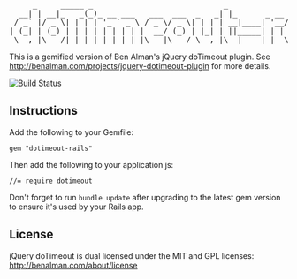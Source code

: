 <pre>
     _     _____ _                            _                  _ _     
  __| | __|_   _(_)_ __ ___   ___  ___  _   _| |_      _ __ __ _(_) |___ 
 / _` |/ _ \| | | | '_ ` _ \ / _ \/ _ \| | | | __|____| '__/ _` | | / __|
| (_| | (_) | | | | | | | | |  __/ (_) | |_| | ||_____| | | (_| | | \__ \
 \__,_|\___/|_| |_|_| |_| |_|\___|\___/ \__,_|\__|    |_|  \__,_|_|_|___/
</pre>

This is a gemified version of Ben Alman's jQuery doTimeout plugin. See http://benalman.com/projects/jquery-dotimeout-plugin for more details.

[![Build Status](https://secure.travis-ci.org/harrigan/dotimeout-rails.png)](http://travis-ci.org/harrigan/dotimeout-rails)

## Instructions

Add the following to your Gemfile:

`gem "dotimeout-rails"`

Then add the following to your application.js:

`//= require dotimeout`

Don't forget to run `bundle update` after upgrading to the latest gem version to ensure it's used by your Rails app.

## License

jQuery doTimeout is dual licensed under the MIT and GPL licenses: http://benalman.com/about/license
